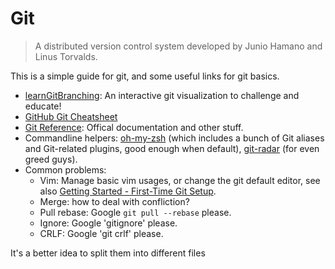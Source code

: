 # Git

> A distributed version control system developed by Junio Hamano and Linus Torvalds.


This is a simple guide for git, and some useful links for git basics.

- [learnGitBranching](http://pcottle.github.io/learnGitBranching/): An interactive git visualization to challenge and educate!
- [GitHub Git Cheatsheet](https://training.github.com/kit/downloads/github-git-cheat-sheet.pdf)
- [Git Reference](http://git-scm.com/docs): Offical documentation and other stuff.
- Commandline helpers: [oh-my-zsh](https://github.com/robbyrussell/oh-my-zsh) (which includes a bunch of Git aliases and Git-related plugins, good enough when default), [git-radar](https://github.com/michaeldfallen/git-radar) (for even greed guys).
- Common problems:
  - Vim: Manage basic vim usages, or change the git default editor, see also [Getting Started - First-Time Git Setup](https://git-scm.com/book/en/v2/Getting-Started-First-Time-Git-Setup).
  - Merge: how to deal with confliction?
  - Pull rebase: Google `git pull --rebase` please.
  - Ignore: Google 'gitignore' please.
  - CRLF: Google 'git crlf' please.

It's a better idea to split them into different files
